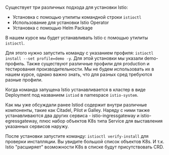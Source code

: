 Существует три различных подхода для установки Istio:

- Установка с помощью утилиты командной строки `istioctl`
- Использование для установки Istio Operator
- Установка с помощью Helm Package

В нашем курсе мы будет устанавливать Istio с помощью утилиты `istioctl`. 

Для этого нужно запустить команду с указанием профиля: `istioctl install --set profile=demo -y`. Для этой установки мы указали demo-профиль. Также существуют различные профили для production и тестирования производительности. Мы не будем использовать их в нашем курсе, однако важно знать, что для разных сред требуются разные профили.

Когда команда запущена Istio устанавливается в кластер в виде Deployment под названием `istiod` в namespace `istio-system`.

Как мы уже обсуждали ранее Istiod содержит внутри различные компоненты, такие как Citadel, Pilot и Galley. Наряду с ними также устанавливаются два других сервиса - istio-ingressgateway и istio-egressgateway, плюс набор объектов K8s типа Service для выставления указанных сервисов наружу.

После установки запустите команду: `istioctl verify-install` для проверки инсталляции. Вы увидите большой список объектов K8s. И т.к. Istio "расширяет" возможности K8s в списке будут присутствовать CRD.